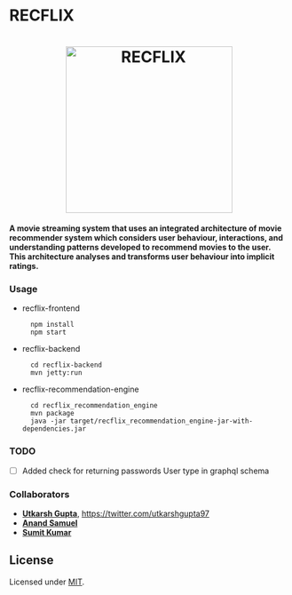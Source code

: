 # RECFLIX

<h1 align="center">
	<img width="300" src="https://raw.githubusercontent.com/UtkarshGupta-CS/recflix/master/public/assets/images/recflixlogo.png" alt="RECFLIX">
	<br>
</h1>

**A movie streaming system that uses an integrated architecture of movie recommender system which considers user behaviour, interactions, and understanding patterns developed to recommend movies to the user. This architecture analyses and transforms user behaviour into implicit ratings.**

### Usage 

* recflix-frontend

		npm install
		npm start

* recflix-backend

    	cd recflix-backend
		mvn jetty:run


* recflix-recommendation-engine

		cd recflix_recommendation_engine
		mvn package
		java -jar target/recflix_recommendation_engine-jar-with-dependencies.jar		

### TODO

* [ ] Added check for returning passwords User type in graphql schema

### Collaborators

* [**Utkarsh Gupta**](https://github.com/UtkarshGupta-CS), <https://twitter.com/utkarshgupta97>
* [**Anand Samuel**](https://github.com/AndyPSam)
* [**Sumit Kumar**](https://github.com/sumit1202)

## License

Licensed under [MIT](./LICENSE).
